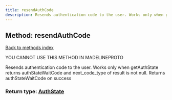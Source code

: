 ```yaml
---
title: resendAuthCode
description: Resends authentication code to the user. Works only when getAuthState returns authStateWaitCode and next_code_type of result is not null. Returns authStateWaitCode on success
---
```

## Method: resendAuthCode  
[Back to methods index](index.md)


YOU CANNOT USE THIS METHOD IN MADELINEPROTO


Resends authentication code to the user. Works only when getAuthState returns authStateWaitCode and next_code_type of result is not null. Returns authStateWaitCode on success



### Return type: [AuthState](../types/AuthState.md)


